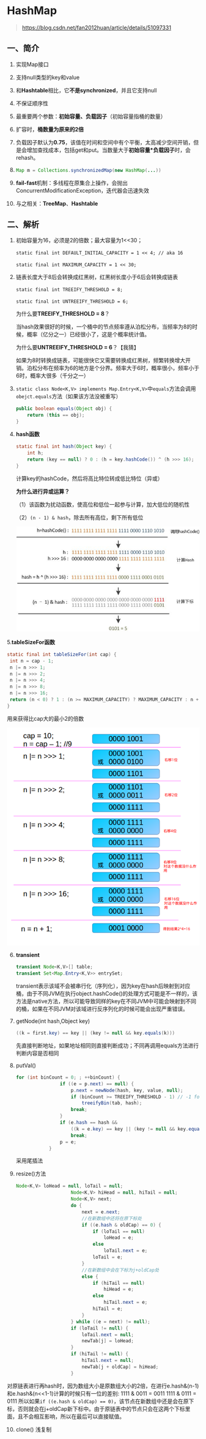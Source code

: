 # HashMap

> <https://blog.csdn.net/fan2012huan/article/details/51097331>

## 一、简介

1. 实现Map接口

2. 支持null类型的key和value

3. 和**Hashtable**相比，它**不是synchronized**，并且它支持null

4. 不保证顺序性

5. 最重要两个参数：**初始容量、负载因子**（初始容量指桶的数量）

6. 扩容时，**桶数量为原来的2倍**

7. 负载因子默认为**0.75**，该值在时间和空间中有个平衡，太高减少空间开销，但是会增加查找成本，包括get和put。当数量大于**初始容量*负载因子**时，会rehash。

8. ```java
   Map m = Collections.synchronizedMap(new HashMap(...))
   ```

9. **fail-fast**机制：多线程在原集合上操作，会抛出ConcurrentModificationException，迭代器会迅速失效
10. 与之相关：**TreeMap**、**Hashtable**

## 二、解析

1. 初始容量为16，必须是2的倍数；最大容量为1<<30；

   `static final int DEFAULT_INITIAL_CAPACITY = 1 << 4; // aka 16`

   `static final int MAXIMUM_CAPACITY = 1 << 30;`

2. 链表长度大于8后会转换成红黑树，红黑树长度小于6后会转换成链表

   `static final int TREEIFY_THRESHOLD = 8;`

   `static final int UNTREEIFY_THRESHOLD = 6;`

   为什么要**TREEIFY_THRESHOLD = 8**？

   当hash效果很好的时候，一个桶中的节点频率遵从泊松分布，当频率为8的时候，概率（亿分之一）已经很小了，这是个概率统计值。

   为什么要**UNTREEIFY_THRESHOLD = 6**？【我猜】

   如果为8时转换成链表，可能很快它又需要转换成红黑树，频繁转换增大开销。泊松分布在频率为6的地方是个分界。频率大于6时，概率很小，频率小于6时，概率大很多（千分之一）

3. `static class Node<K,V> implements Map.Entry<K,V>`中`equals`方法会调用`obejct.equals`方法（如果该方法没被重写）

   ```java
   public boolean equals(Object obj) {
       return (this == obj);
   }
   ```

4. **hash函数**

   ```java
   static final int hash(Object key) {
       int h;
       return (key == null) ? 0 : (h = key.hashCode()) ^ (h >>> 16);
   }
   ```

   计算key的hashCode，然后将高比特位转成低比特位（异或）

   **为什么进行异或运算？**

   （1）该函数为扰动函数，使高位和低位一起参与计算，加大低位的随机性

   （2）`(n - 1) & hash`，除去所有高位，剩下所有低位

   ![扰动函数](./images/扰动函数.jpg)
   

5.**tableSizeFor函数** 
   ```java
static final int tableSizeFor(int cap) {
    int n = cap - 1;
    n |= n >>> 1;
    n |= n >>> 2;
    n |= n >>> 4;
    n |= n >>> 8;
    n |= n >>> 16;
    return (n < 0) ? 1 : (n >= MAXIMUM_CAPACITY) ? MAXIMUM_CAPACITY : n + 1;
}
   ```
用来获得比cap大的最小2的倍数

![扩容](./images/扩容.jpg)

6. **transient**

   ```java
   transient Node<K,V>[] table;
   transient Set<Map.Entry<K,V>> entrySet;
   ```

	transient表示该域不会被串行化（序列化），因为key在hash后映射到对应桶，由于不同JVM在执行object.hashCode()的处理方式可能是不一样的，该方法是native方法，所以可能导致同样的key在不同JVM中可能会映射到不同的桶，如果在不同JVM对该域进行反序列化的时候可能会出现严重错误。

7. getNode(int hash,Object key)
	```java
	((k = first.key) == key || (key != null && key.equals(k)))
	```

	先直接判断地址，如果地址相同则直接判断成功；不同再调用equals方法进行判断内容是否相同
	
8. putVal()
	```java
	for (int binCount = 0; ; ++binCount) {
                    if ((e = p.next) == null) {
                        p.next = newNode(hash, key, value, null);
                        if (binCount >= TREEIFY_THRESHOLD - 1) // -1 for 1st
                            treeifyBin(tab, hash);
                        break;
                    }
                    if (e.hash == hash &&
                        ((k = e.key) == key || (key != null && key.equals(k))))
                        break;
                    p = e;
                }
	```
	采用尾插法
	
9. resize()方法
	```java
	Node<K,V> loHead = null, loTail = null;
                        Node<K,V> hiHead = null, hiTail = null;
                        Node<K,V> next;
                        do {
                            next = e.next;
                            //在新数组中还将在原下标处
                            if ((e.hash & oldCap) == 0) {
                                if (loTail == null)
                                    loHead = e;
                                else
                                    loTail.next = e;
                                loTail = e;
                            }
                            //在新数组中会在下标为j+oldCap处
                            else {
                                if (hiTail == null)
                                    hiHead = e;
                                else
                                    hiTail.next = e;
                                hiTail = e;
                            }
                        } while ((e = next) != null);
                        if (loTail != null) {
                            loTail.next = null;
                            newTab[j] = loHead;
                        }
                        if (hiTail != null) {
                            hiTail.next = null;
                            newTab[j + oldCap] = hiHead;
                        }
	```
对原链表进行再hash时，因为数组大小是原数组大小的2倍，在进行e.hash&(n-1)和e.hash&(n<<1-1)计算的时候只有一位的差别:
	1111 & 0011 = 0011
	1111 & 0111 = 0111
所以如果`if ((e.hash & oldCap) == 0)`，该节点在新数组中还是会在原下标，否则就会在j+oldCap新下标中。由于原链表中的节点只会在这两个下标里面，且不会相互影响，所以在最后可以直接赋值。

10. clone()
	浅复制

